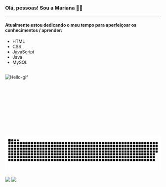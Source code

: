 ### Olá, pessoas! Sou a Mariana  👩‍💻

---

#### Atualmente estou dedicando o meu tempo para aperfeiçoar os conhecimentos / aprender:

- HTML
- CSS
- JavaScript
- Java
- MySQL
 
 <!--
 <div>
  <a href="https://github.com/marianafvmelo">
    <img height="170em" src="https://github-readme-stats.vercel.app/api?username=marianafvmelo&show_icons=true&theme=omni&include_all_commits=true&count_private=true"/>
    <img height="170em" src="https://github-readme-stats.vercel.app/api/top-langs/?username=marianafvmelo&layout=compact&langs_count=7&theme=omni"/>
 </div>
-->
 

 <div style="display: inline_block"><br>
  <img align="left" alt="Hello-gif" src="https://media3.giphy.com/media/3o6ZtpxSZbQRRnwCKQ/giphy.gif?cid=ecf05e47sladizqlc78696uefjvq3sgbotjc6s7yvc261528&rid=giphy.gif&ct=g" width="300" height="200">
 </div>
  
  ![Snake animation](https://github.com/marianafvmelo/marianafvmelo/blob/output/github-contribution-grid-snake.svg)
</div>

<div> 
  <a href = "mailto:marymelomafvm@gmail.com"><img align="middle" src="https://img.shields.io/badge/Gmail-D14836?style=for-the-badge&logo=gmail&logoColor=white" target="_blank"></a>
  <a href="https://www.linkedin.com/in/mariana-melo-1320141b0/" target="_blank"><img align="middle" src="https://img.shields.io/badge/-LinkedIn-%230077B5?style=for-the-badge&logo=linkedin&logoColor=white" target="_blank"></a> 

</div>
